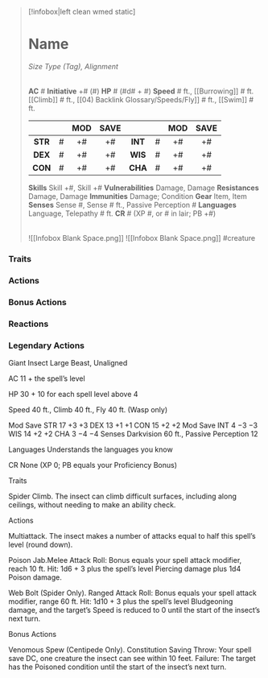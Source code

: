 > [!infobox|left clean wmed static]
> # Name
> *Size Type (Tag), Alignment*
> 
> | |
> | - |
> **AC** # **Initiative** +# (#)
> **HP** # (#d# + #)
> **Speed** # ft., [[Burrowing]] # ft. [[Climb]] # ft., [[04) Backlink Glossary/Speeds/Fly]] # ft., [[Swim]] # ft.
> 
> | | | MOD | SAVE | | | MOD | SAVE |
> | :-: | :-: | :-: | :-: | :-: | :-: | :-: | :-: |
> | **STR** | # | +# | +# | **INT** | # | +# | +# | 
> | **DEX** | # | +# | +# | **WIS** | # | +# | +# |
> | **CON** | # | +# | +# | **CHA** | # | +# | +# |
> **Skills** Skill +#, Skill +#
> **Vulnerabilities** Damage, Damage
> **Resistances** Damage, Damage
> **Immunities** Damage; Condition
> **Gear** Item, Item
> **Senses** Sense #, Sense # ft., Passive Perception #
> **Languages** Language, Telepathy # ft.
> **CR** # (XP #, or # in lair; PB +#)
> 
> | |
> | - |
> ![[Infobox Blank Space.png]]
> ![[Infobox Blank Space.png]]
> #creature

### Traits
### Actions
### Bonus Actions
### Reactions
### Legendary Actions

Giant Insect
Large Beast, Unaligned

AC 11 + the spell’s level

HP 30 + 10 for each spell level above 4

Speed 40 ft., Climb 40 ft., Fly 40 ft. (Wasp only)

Mod	Save
STR	17	+3	+3
DEX	13	+1	+1
CON	15	+2	+2
Mod	Save
INT	4	−3	−3
WIS	14	+2	+2
CHA	3	−4	−4
Senses Darkvision 60 ft., Passive Perception 12

Languages Understands the languages you know

CR None (XP 0; PB equals your Proficiency Bonus)

Traits

Spider Climb. The insect can climb difficult surfaces, including along ceilings, without needing to make an ability check.

Actions

Multiattack. The insect makes a number of attacks equal to half this spell’s level (round down).

Poison Jab.Melee Attack Roll: Bonus equals your spell attack modifier, reach 10 ft. Hit: 1d6 + 3 plus the spell’s level Piercing damage plus 1d4 Poison damage.

Web Bolt (Spider Only). Ranged Attack Roll: Bonus equals your spell attack modifier, range 60 ft. Hit: 1d10 + 3 plus the spell’s level Bludgeoning damage, and the target’s Speed is reduced to 0 until the start of the insect’s next turn.

Bonus Actions

Venomous Spew (Centipede Only). Constitution Saving Throw: Your spell save DC, one creature the insect can see within 10 feet. Failure: The target has the Poisoned condition until the start of the insect’s next turn.